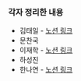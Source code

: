 

### 각자 정리한 내용


- 김태일 - [노션 링크](https://www.notion.so/Efficient-Estimation-of-Word-Representations-in-Vector-Space-7fae7f593f3a4500b6cbb02a6fd0adee)
- 문찬국
- 이재학 - [노션 링크](https://jaehahk.notion.site/Efficient-Estimation-of-Word-Representations-in-Vector-Space-d0c3e2c915954c3a991709dcccad3c80)
- 하성진
- 한나연 - [노션 링크](https://www.notion.so/Efficient-Estimation-of-Word-Representations-in-Vector-Space-ffd8702e95684cefaa3f612700e3d2d6)

